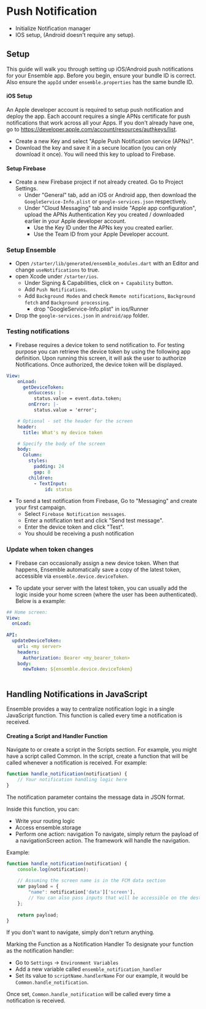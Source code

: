 # Push Notification


- Initialize Notification manager
- IOS setup, (Android doesn't require any setup).

## Setup
This guide will walk you through setting up iOS/Android push notifications for your Ensemble app. Before you begin, ensure your bundle ID is correct. Also ensure the `appId` under `ensemble.properties` has the same bundle ID.

#### iOS Setup
An Apple developer account is required to setup push notification and deploy the app. Each account requires a single APNs certificate for push notifications that work across all your Apps. If you don't already have one, go to https://developer.apple.com/account/resources/authkeys/list.
- Create a new Key and select "Apple Push Notification service (APNs)".
- Download the key and save it in a secure location (you can only download it once). You will need this key to upload to Firebase.

#### Setup Firebase
- Create a new Firebase project if not already created. Go to Project Settings.
  - Under "General" tab, add an iOS or Android app, then download the `GoogleService-Info.plist` or `google-services.json` respectively.
  - Under "Cloud Messaging" tab and inside "Apple app configuration", upload the APNs Authentication Key you created / downloaded earlier in your Apple developer account.
    - Use the Key ID under the APNs key you created earlier.
    - Use the Team ID from your Apple Developer account.

### Setup Ensemble
- Open `/starter/lib/generated/ensemble_modules.dart` with an Editor and change `useNotifications` to true.
- open Xcode under `/starter/ios`.
  - Under Signing & Capabilities, click on `+ Capability` button.
  - Add `Push Notifications`.
  - Add `Background Modes` and check `Remote notifications`, `Background fetch` and `Background processing`.
    - drop "GoogleService-Info.plist" in ios/Runner
- Drop the `google-services.json` in `android/app` folder.

### Testing notifications
- Firebase requires a device token to send notification to. For testing purpose you can retrieve the device token by using the following app definition. Upon running this screen, it will ask the user to authorize Notifications. Once authorized, the device token will be displayed.
```yaml
View:
    onLoad:
      getDeviceToken:
        onSuccess: |-
          status.value = event.data.token;
        onError: |-
          status.value = 'error';

    # Optional - set the header for the screen
    header:
      title: What's my device token

    # Specify the body of the screen
    body:
      Column:
        styles:
          padding: 24
          gap: 8
        children:
          - TextInput:
              id: status
```
- To send a test notification from Firebase, Go to "Messaging" and create your first campaign.
  - Select `Firebase Notification messages`.
  - Enter a notification text and click "Send test message".
  - Enter the device token and click "Test".
  - You should be receiving a push notification

### Update when token changes
- Firebase can occasionally assign a new device token. When that happens, Ensemble automatically save a copy of the latest token, accessible via `ensemble.device.deviceToken`.

- To update your server with the latest token, you can usually add the logic inside your home screen (where the user has been authenticated). Below is a example:
```yaml
## Home screen:
View:
  onLoad:
    
API:
  updateDeviceToken:
    url: <my server>
    headers:
      Authorization: Bearer <my_bearer_token>
    body:
      newToken: ${ensemble.device.deviceToken}
    

```

## Handling Notifications in JavaScript
Ensemble provides a way to centralize notification logic in a single JavaScript function. This function is called every time a notification is received.

#### Creating a Script and Handler Function
Navigate to or create a script in the Scripts section. For example, you might have a script called Common.
In the script, create a function that will be called whenever a notification is received. For example:
```js
function handle_notification(notification) {
    // Your notification handling logic here
}
```
The notification parameter contains the message data in JSON format.

Inside this function, you can:

- Write your routing logic
- Access ensemble.storage
- Perform one action: navigation
To navigate, simply return the payload of a navigationScreen action. The framework will handle the navigation.

Example:

```js
function handle_notification(notification) {
    console.log(notification);
    
    // Assuming the screen name is in the FCM data section
    var payload = {
        "name": notification['data']['screen'],
        // You can also pass inputs that will be accessible on the destination screen
    };
    
    return payload;
}
```
If you don't want to navigate, simply don't return anything.

Marking the Function as a Notification Handler
To designate your function as the notification handler:

- Go to `Settings` -> `Environment Variables`
- Add a new variable called `ensemble_notification_handler`
- Set its value to `scriptName.handlerName`
For our example, it would be `Common.handle_notification`.

Once set, `Common.handle_notification` will be called every time a notification is received.

